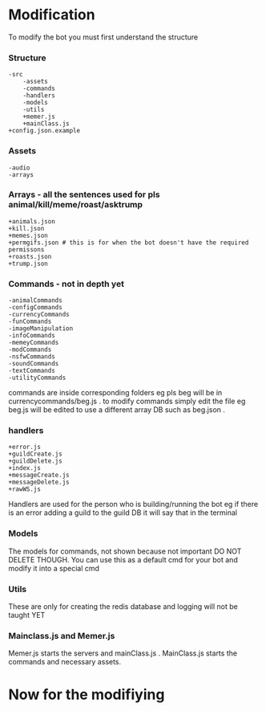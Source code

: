 # Modification

To modify the bot you must first understand the structure

### Structure
```
-src
    -assets
    -commands
    -handlers
    -models
    -utils
    +memer.js
    +mainClass.js
+config.json.example
```
### Assets
```
-audio
-arrays
```
### Arrays - all the sentences used for pls animal/kill/meme/roast/asktrump
```
+animals.json
+kill.json
+memes.json
+permgifs.json # this is for when the bot doesn't have the required permissons
+roasts.json
+trump.json
```
### Commands - not in depth yet
```
-animalCommands
-configCommands
-currencyCommands
-funCommands
-imageManipulation
-infoCommands
-memeyCommands
-modCommands
-nsfwCommands
-soundCommands
-textCommands
-utilityCommands
```
commands are inside corresponding folders eg pls beg will be in currencycommands/beg.js . to modify commands simply edit the file eg beg.js will be edited to use a different array DB such as beg.json .

### handlers
```
+error.js
+guildCreate.js
+guildDelete.js
+index.js
+messageCreate.js
+messageDelete.js
+rawWS.js
```
Handlers are used for the person who is building/running the bot eg if there is an error adding a guild to the guild DB it will say that in the terminal

### Models
The models for commands, not shown because not important DO NOT DELETE THOUGH. You can use this as a default cmd for your bot and modify it into a special cmd

### Utils
These are only for creating the redis database and logging will not be taught YET

### Mainclass.js and Memer.js

Memer.js starts the servers and mainClass.js . MainClass.js starts the commands and necessary assets.

# Now for the modifiying